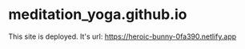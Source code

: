 # meditation_yoga.github.io
This site is deployed.
It's url:
https://heroic-bunny-0fa390.netlify.app
